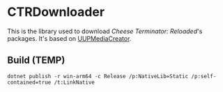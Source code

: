 # CTRDownloader

This is the library used to download *Cheese Terminator: Reloaded*'s packages. It's based on [UUPMediaCreator](https://github.com/gus33000/UUPMediaCreator).

## Build (TEMP)

```
dotnet publish -r win-arm64 -c Release /p:NativeLib=Static /p:self-contained=true /t:LinkNative
```
